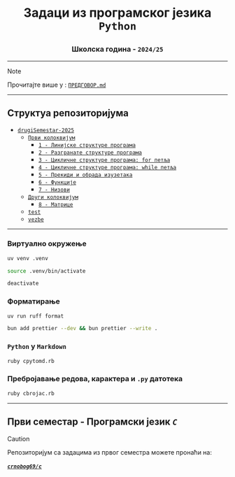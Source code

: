 # <p align="center">Задаци из програмског језика `Python`</p>

### <p align="center">Школска година - `2024/25`</p>

---

> [!NOTE]
> Прочитајте више у : [`ПРЕДГОВОР.md`](ПРЕДГОВОР.md)

---

## Структуа репозиторијума

- [`drugiSemestar-2025`](drugiSemestar-2025/)
    - [`Први колоквијум`](drugiSemestar-2025/1_kolokvijum/)
        - [`1 - Линијске структуре програма`](drugiSemestar-2025/1_kolokvijum/1_linijske_strukture_programa/)
        - [`2 - Разгранате структуре програма`](drugiSemestar-2025/1_kolokvijum/2_razgranate_strukture_programa/)
        - [`3 - Цикличне структуре програма: for петља`](drugiSemestar-2025/1_kolokvijum/3_ciklicne_strukture_programa_for_petlja/)
        - [`4 - Цикличне структуре програма: while петља`](drugiSemestar-2025/1_kolokvijum/4_ciklicne_strukture_programa_while_petlja/)
        - [`5 - Прекиди и обрада изузетака`](drugiSemestar-2025/1_kolokvijum/5_prekidi_i_obrada_izuzetaka/)
        - [`6 - Функције`](drugiSemestar-2025/1_kolokvijum/6_funkcije/)
        - [`7 - Низови`](drugiSemestar-2025/1_kolokvijum/7_nizovi/)
    - [`Други колоквијум`](drugiSemestar-2025/2_kolokvijum/)
        - [`8 - Матрице`](drugiSemestar-2025/2_kolokvijum/8_matrice/)
    - [`test`](drugiSemestar-2025/test/)
    - [`vezbe`](drugiSemestar-2025/vezbe/)

---

### Виртуално окружење

```bash
uv venv .venv
```

```bash
source .venv/bin/activate
```

```bash
deactivate
```

### Форматирање

```bash
uv run ruff format
```

```bash
bun add prettier --dev && bun prettier --write .
```

### `Python` у `Markdown`

```bash
ruby cpytomd.rb
```

### Пребројавање редова, карактера и `.py` датотека

```bash
ruby cbrojac.rb
```

---

## Први семестар - Програмски језик ***`C`***
> [!CAUTION]
> Репозиторијум са задацима из првог семестра можете пронаћи на:
> <br>
> <br>
> [***`crnobog69/c`***](https://github.com/crnobog69/c)